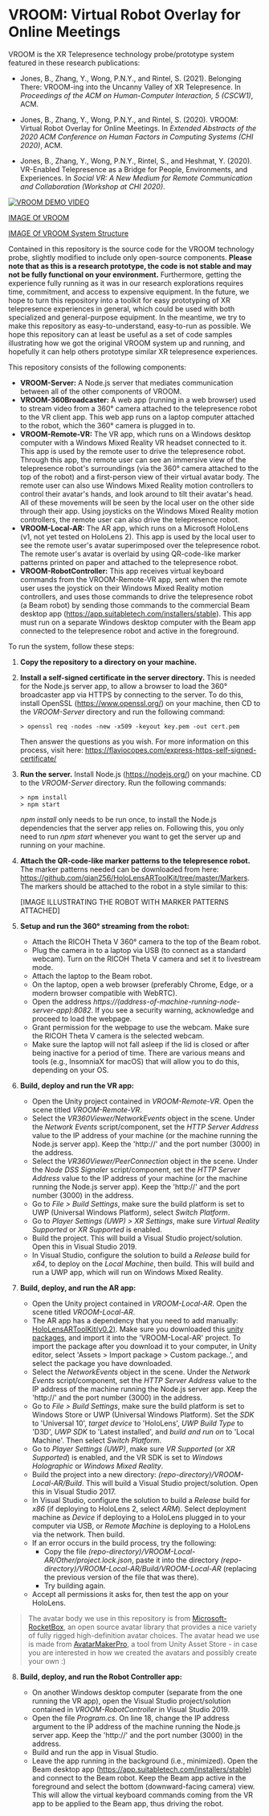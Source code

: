 
# VROOM: Virtual Robot Overlay for Online Meetings

VROOM is the XR Telepresence technology probe/prototype system featured in these research publications:

- Jones, B., Zhang, Y., Wong, P.N.Y., and Rintel, S. (2021). Belonging There: VROOM-ing into the Uncanny Valley of XR Telepresence. In *Proceedings of the ACM on Human-Computer Interaction, 5 (CSCW1)*, ACM.

- Jones, B., Zhang, Y., Wong, P.N.Y., and Rintel, S. (2020). VROOM: Virtual Robot Overlay for Online Meetings. In *Extended Abstracts of the 2020 ACM Conference on Human Factors in Computing Systems (CHI 2020)*, ACM.

- Jones, B., Zhang, Y., Wong, P.N.Y., Rintel, S., and Heshmat, Y. (2020). VR-Enabled Telepresence as a Bridge for People, Environments, and Experiences. In *Social VR: A New Medium for Remote Communication and Collaboration (Workshop at CHI 2020)*.


[![VROOM DEMO VIDEO](http://img.youtube.com/vi/9ZZ-YdUU01w/0.jpg)](http://www.youtube.com/watch?v=9ZZ-YdUU01w "VROOM Demo Video")


[IMAGE Of VROOM](/Figure1-Overview.png)

[IMAGE Of VROOM System Structure](/Figure1-System.png)

Contained in this repository is the source code for the VROOM technology probe, slightly modified to include only open-source components. **Please note that as this is a research prototype, the code is not stable and may not be fully functional on your environment.** Furthermore, getting the experience fully running as it was in our research explorations requires time, commitment, and access to expensive equipment. In the future, we hope to turn this repository into a toolkit for easy prototyping of XR telepresence experiences in general, which could be used with both specialized and general-purpose equipment. In the meantime, we try to make this repository as easy-to-understand, easy-to-run as possible. We hope this repository can at least be useful as a set of code samples illustrating how we got the original VROOM system up and running, and hopefully it can help others prototype similar XR telepresence experiences.

This repository consists of the following components:

- **VROOM-Server:** A Node.js server that mediates communication between all of the other components of VROOM.
- **VROOM-360Broadcaster:** A web app (running in a web browser) used to stream video from a 360° camera attached to the telepresence robot to the VR client app. This web app runs on a laptop computer attached to the robot, which the 360° camera is plugged in to.
- **VROOM-Remote-VR:** The VR app, which runs on a Windows desktop computer with a Windows Mixed Reality VR headset connected to it. This app is used by the remote user to drive the telepresence robot. Through this app, the remote user can see an immersive view of the telepresence robot's surroundings (via the 360° camera attached to the top of the robot) and a first-person view of their virtual avatar body. The remote user can also use Windows Mixed Reality motion controllers to control their avatar's hands, and look around to tilt their avatar's head. All of these movements will be seen by the local user on the other side through their app. Using joysticks on the Windows Mixed Reality motion controllers, the remote user can also drive the telepresence robot.
- **VROOM-Local-AR:** The AR app, which runs on a Microsoft HoloLens (v1, not yet tested on HoloLens 2). This app is used by the local user to see the remote user's avatar superimposed over the telepresence robot. The remote user's avatar is overlaid by using QR-code-like marker patterns printed on paper and attached to the telepresence robot.
- **VROOM-RobotController:** This app receives virtual keyboard commands from the VROOM-Remote-VR app, sent when the remote user uses the joystick on their Windows Mixed Reality motion controllers, and uses those commands to drive the telepresence robot (a Beam robot) by sending those commands to the commercial Beam desktop app (https://app.suitabletech.com/installers/stable). This app must run on a separate Windows desktop computer with the Beam app connected to the telepresence robot and active in the foreground.

To run the system, follow these steps:

1. **Copy the repository to a directory on your machine.**

2. **Install a self-signed certificate in the server directory.** This is needed for the Node.js server app, to allow a browser to load the 360° broadcaster app via HTTPS by connecting to the server. To do this, install OpenSSL (https://www.openssl.org/) on your machine, then CD to the *VROOM-Server* directory and run the following command:
   
   ```
   > openssl req -nodes -new -x509 -keyout key.pem -out cert.pem
   ```
   Then answer the questions as you wish. For more information on this process, visit here: https://flaviocopes.com/express-https-self-signed-certificate/

3. **Run the server.** Install Node.js (https://nodejs.org/) on your machine. CD to the *VROOM-Server* directory. Run the following commands:

   ```
   > npm install
   > npm start
   ```

   *npm install* only needs to be run once, to install the Node.js dependencies that the server app relies on. Following this, you only need to run *npm start* whenever you want to get the server up and running on your machine.

4. **Attach the QR-code-like marker patterns to the telepresence robot.** The marker patterns needed can be downloaded from here: https://github.com/qian256/HoloLensARToolKit/tree/master/Markers. The markers should be attached to the robot in a style similar to this:

   [IMAGE ILLUSTRATING THE ROBOT WITH MARKER PATTERNS ATTACHED]

5. **Setup and run the 360° streaming from the robot:**

   - Attach the RICOH Theta V 360° camera to the top of the Beam robot.
   - Plug the camera in to a laptop via USB (to connect as a standard webcam). Turn on the RICOH Theta V camera and set it to livestream mode.
   - Attach the laptop to the Beam robot.
   - On the laptop, open a web browser (preferably Chrome, Edge, or a modern browser compatible with WebRTC).
   - Open the address *https://(address-of-machine-running-node-server-app):8082*. If you see a security warning, acknowledge and proceed to load the webpage.
   - Grant permission for the webpage to use the webcam. Make sure the RICOH Theta V camera is the selected webcam.
   - Make sure the laptop will not fall asleep if the lid is closed or after being inactive for a period of time. There are various means and tools (e.g., InsomniaX for macOS) that will allow you to do this, depending on your OS.

6. **Build, deploy and run the VR app:**

   - Open the Unity project contained in *VROOM-Remote-VR*. Open the scene titled *VROOM-Remote-VR*.
   - Select the *VR360Viewer/NetworkEvents* object in the scene. Under the *Network Events* script/component, set the *HTTP Server Address* value to the IP address of your machine (or the machine running the Node.js server app). Keep the 'http://' and the port number (3000) in the address.
   - Select the *VR360Viewer/PeerConnection* object in the scene. Under the *Node DSS Signaler* script/component, set the *HTTP Server Address* value to the IP address of your machine (or the machine running the Node.js server app). Keep the 'http://' and the port number (3000) in the address.
   - Go to *File > Build Settings*, make sure the build platform is set to UWP (Universal Windows Platform), select *Switch Platform*.
   - Go to *Player Settings (UWP) > XR Settings*, make sure *Virtual Reality Supported* or *XR Supported* is enabled.
   - Build the project. This will build a Visual Studio project/solution. Open this in Visual Studio 2019.
   - In Visual Studio, configure the solution to build a *Release* build for *x64*, to deploy on the *Local Machine*, then build. This will build and run a UWP app, which will run on Windows Mixed Reality.

7. **Build, deploy, and run the AR app:**

   - Open the Unity project contained in *VROOM-Local-AR*. Open the scene titled *VROOM-Local-AR*.
   -  The AR app has a dependency that you need to add manually: [HoloLensARToolKit(v0.2)](https://github.com/qian256/HoloLensARToolKit/tree/6d3560739dbab6cdb8a22396092a4cf3554bb0fc). Make sure you downloaded this [unity packages](https://github.com/qian256/HoloLensARToolKit/blob/6d3560739dbab6cdb8a22396092a4cf3554bb0fc/ARToolKitUWP.unitypackage), and import it into the 'VROOM-Local-AR' project. To import the package after you download it to your computer, in Unity editor, select 'Assets > Import package > Custom package..', and select the package you have downloaded.
   - Select the *NetworkEvents* object in the scene. Under the *Network Events* script/component, set the *HTTP Server Address* value to the IP address of the machine running the Node.js server app. Keep the 'http://' and the port number (3000) in the address.
   - Go to *File > Build Settings*, make sure the build platform is set to Windows Store or UWP (Universal Windows Platform). Set the *SDK* to 'Universal 10', *target device* to 'HoloLens', *UWP Build Type* to 'D3D', *UWP SDK* to 'Latest installed', and *build and run on* to 'Local Machine'. Then select *Switch Platform*.
   - Go to *Player Settings (UWP)*, make sure *VR Supported* (or *XR Supported*) is enabled, and the VR SDK is set to *Windows Holographic* or *Windows Mixed Reality*.
   - Build the project into a new directory: *(repo-directory)/VROOM-Local-AR/Build*. This will build a Visual Studio project/solution. Open this in Visual Studio 2017.
   - In Visual Studio, configure the solution to build a *Release* build for *x86* (if deploying to HoloLens 2, select *ARM*). Select deployment machine as *Device* if deploying to a HoloLens plugged in to your computer via USB, or *Remote Machine* is deploying to a HoloLens via the network. Then build.
   - If an error occurs in the build process, try the following:
     - Copy the file *(repo-directory)/VROOM-Local-AR/Other/project.lock.json*, paste it into the directory *(repo-directory)/VROOM-Local-AR/Build/VROOM-Local-AR* (replacing the previous version of the file that was there).
     - Try building again.
   - Accept all permissions it asks for, then test the app on your HoloLens.
   

> The avatar body we use in this repository is from [Microsoft-RocketBox](https://github.com/microsoft/Microsoft-Rocketbox), an open source avatar library that provides a nice variety of fully rigged high-definition avatar choices. The avatar head we use is made from [AvatarMakerPro](https://assetstore.unity.com/packages/tools/modeling/avatar-maker-pro-3d-avatar-from-a-single-selfie-134800), a tool from Unity Asset Store - in case you are interested in how we created the avatars and possibly create your own :)


8. **Build, deploy, and run the Robot Controller app:**

   - On another Windows desktop computer (separate from the one running the VR app), open the Visual Studio project/solution contained in *VROOM-RobotController* in Visual Studio 2019.
   - Open the file *Program.cs*. On line 18, change the IP address argument to the IP address of the machine running the Node.js server app. Keep the 'http://' and the port number (3000) in the address.
   - Build and run the app in Visual Studio.
   - Leave the app running in the background (i.e., minimized). Open the Beam desktop app (https://app.suitabletech.com/installers/stable) and connect to the Beam robot. Keep the Beam app active in the foreground and select the bottom (downward-facing camera) view. This will allow the virtual keyboard commands coming from the VR app to be applied to the Beam app, thus driving the robot.

